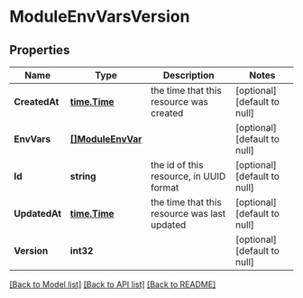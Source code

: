 # ModuleEnvVarsVersion

## Properties
Name | Type | Description | Notes
------------ | ------------- | ------------- | -------------
**CreatedAt** | [**time.Time**](time.Time.md) | the time that this resource was created | [optional] [default to null]
**EnvVars** | [**[]ModuleEnvVar**](ModuleEnvVar.md) |  | [optional] [default to null]
**Id** | **string** | the id of this resource, in UUID format | [optional] [default to null]
**UpdatedAt** | [**time.Time**](time.Time.md) | the time that this resource was last updated | [optional] [default to null]
**Version** | **int32** |  | [optional] [default to null]

[[Back to Model list]](../README.md#documentation-for-models) [[Back to API list]](../README.md#documentation-for-api-endpoints) [[Back to README]](../README.md)

